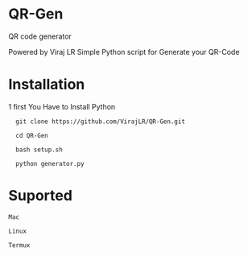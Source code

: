 # QR-Gen
QR code generator 


Powered by Viraj LR
Simple Python script for Generate your QR-Code
# Installation 
 1 first You Have to Install Python
     


      git clone https://github.com/VirajLR/QR-Gen.git 

      cd QR-Gen
      
      bash setup.sh 

      python generator.py



# Suported
  
    Mac 

    Linux 

    Termux

    
 
